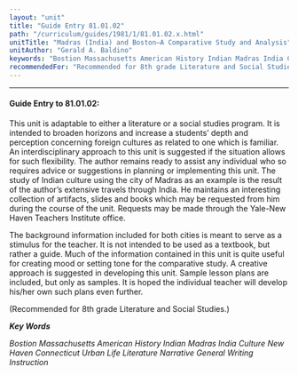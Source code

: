 ```yaml
---
layout: "unit"
title: "Guide Entry 81.01.02"
path: "/curriculum/guides/1981/1/81.01.02.x.html"
unitTitle: "Madras (India) and Boston—A Comparative Study and Analysis"
unitAuthor: "Gerald A. Baldino"
keywords: "Bostion Massachusetts American History Indian Madras India Culture New Haven Connecticut Urban Life Literature Narrative General Writing Instruction"
recommendedFor: "Recommended for 8th grade Literature and Social Studies."
---
```

<body>
<hr/>
<h4>
Guide Entry to 81.01.02:
</h4>
This unit is adaptable to either a literature or a social studies program.  It is intended to broaden horizons and increase a students’ depth and perception concerning foreign cultures as related to one which is familiar.  An interdisciplinary approach to this unit is suggested if the situation allows for such flexibility.  The author remains ready to assist any individual who so requires advice or suggestions in planning or implementing this unit.  The study of Indian culture using the city of Madras as an example is the result of the author’s extensive travels through India.  He maintains an interesting collection of artifacts, slides and books which may be requested from him during the course of the unit.  Requests may be made through the Yale-New Haven Teachers Institute office.
<p>
The background information included for both cities is meant to serve as a stimulus for the teacher.  It is not intended to be used as a textbook, but rather a guide.  Much of the information contained in this unit is quite useful for creating mood or setting tone for the comparative study.  A creative approach is suggested in developing this unit.  Sample lesson plans are included, but only as samples.  It is hoped the individual teacher will develop his/her own such plans even further.
</p>
<p>
(Recommended for 8th grade Literature and Social Studies.)
</p>
<p>
<b>
<i>
Key Words
</i>
</b>
<br/>
</p>
<p>
<i>
Bostion Massachusetts American History Indian Madras India Culture New Haven Connecticut Urban Life Literature Narrative General Writing Instruction
</i>
</p>
</body>